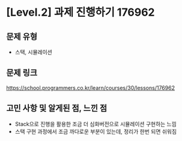 # [Level.2] 과제 진행하기 176962

## 문제 유형
- 스택, 시뮬레이션

## 문제 링크
https://school.programmers.co.kr/learn/courses/30/lessons/176962

## 고민 사항 및 알게된 점, 느낀 점
- Stack으로 진행을 활용한 조금 더 심화버전으로 시뮬레이션 구현하는 느낌
- 스택 구현 과정에서 조금 까다로운 부분이 있는데, 정리가 한번 되면 쉬워짐